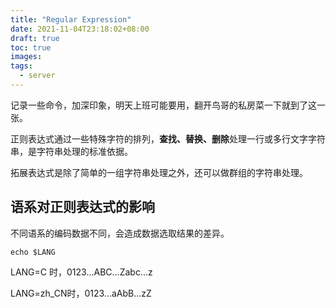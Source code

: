```yaml
---
title: "Regular Expression"
date: 2021-11-04T23:18:02+08:00
draft: true
toc: true
images:
tags: 
  - server
---
```


记录一些命令，加深印象，明天上班可能要用，翻开鸟哥的私房菜一下就到了这一张。

正则表达式通过一些特殊字符的排列，**查找、替换、删除**处理一行或多行文字字符串，是字符串处理的标准依据。

拓展表达式是除了简单的一组字符串处理之外，还可以做群组的字符串处理。

## 语系对正则表达式的影响

不同语系的编码数据不同，会造成数据选取结果的差异。

``echo $LANG``

LANG=C 时，0123...ABC...Zabc...z

LANG=zh_CN时，0123...aAbB...zZ





